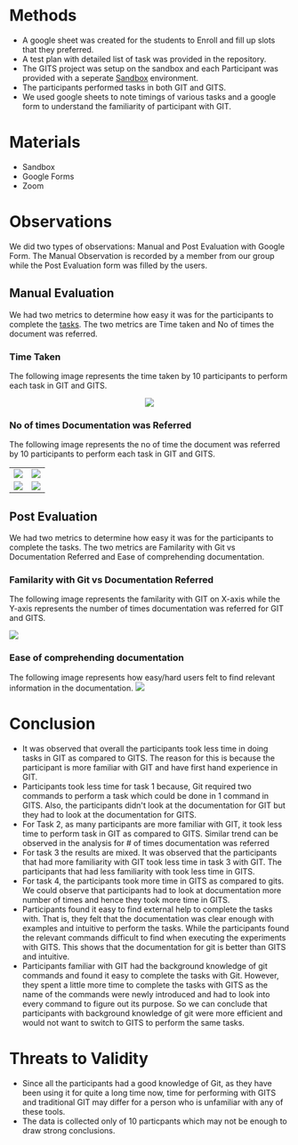 # Methods
* A google sheet was created for the students to Enroll and fill up slots that they preferred.
* A test plan with detailed list of task was provided in the repository.
* The GITS project was setup on the sandbox and each Participant was provided with a seperate [Sandbox](https://bit.ly/32xYiwM) environment.
* The participants performed tasks in both GIT and GITS.
* We used google sheets to note timings of various tasks and a google form to understand the familiarity of participant with GIT.

# Materials
* Sandbox
* Google Forms
* Zoom

# Observations
We did two types of observations: Manual and Post Evaluation with Google Form. The Manual Observation is recorded by a member from our group while the Post Evaluation form was filled by the users.

  ## Manual Evaluation
  We had two metrics to determine how easy it was for the participants to complete the [tasks](https://github.com/ultraultimated/GITS#tasks-list). The two metrics are Time taken and No of times the document was referred.
  
  ### Time Taken
  The following image represents the time taken by 10 participants to perform each task in GIT and GITS.
  <p align="center">
  <img src="https://github.com/ultraultimated/GITS/blob/master/images/Task%20vs%20Time.PNG">
</p>
  
  ### No of times Documentation was Referred
  The following image represents the no of time the document was referred by 10 participants to perform each task in GIT and GITS.

  <table style="width:100%">
  <tr>
    <td><img src="https://github.com/ultraultimated/GITS/blob/master/images/TASK 1 doc.png"></td>
    <td><img src="https://github.com/ultraultimated/GITS/blob/master/images/TASK 2 doc.png"></td>
  </tr>
  <tr>
    <td><img src="https://github.com/ultraultimated/GITS/blob/master/images/TASK 3 doc.png"></td>
    <td><img src="https://github.com/ultraultimated/GITS/blob/master/images/TASK 4 doc.png"></td>
  </tr>
</table>
   
  
  ## Post Evaluation
  We had two metrics to determine how easy it was for the participants to complete the tasks. The two metrics are Familarity with Git vs Documentation Referred and Ease of comprehending documentation.
  
  ### Familarity with Git vs Documentation Referred
  The following image represents the familarity with GIT on X-axis while the Y-axis represents the number of times documentation was referred 
  for GIT and GITS.
  
  <img src="https://github.com/ultraultimated/GITS/blob/master/images/chart.png">
  

  
  
  ### Ease of comprehending documentation
  The following image represents how easy/hard users felt to find relevant information in the documentation.
  <img src="https://github.com/ultraultimated/GITS/blob/master/images/Ease%20of%20comprehending%20documentation.png">
  

  
  

# Conclusion
* It was observed that overall the participants took less time in doing tasks in GIT as compared to GITS. The reason for this is because the participant is more familiar with GIT and have first hand experience in GIT.
* Participants took less time for task 1 because, Git required two commands to perform a task which could be done in 1 command in GITS. Also, the participants didn't look at the documentation for GIT but they had to look at the documentation for GITS. 
* For Task 2, as many participants are more familiar with GIT, it took less time to perform task in GIT as compared to GITS. Similar trend can be observed in the analysis for # of times documentation was referred
* For task 3 the results are mixed. It was observed that the participants that had more familiarity with GIT took less time in task 3 with GIT. The participants that had less familiarity with took less time in GITS. 
* For task 4, the participants took more time in GITS as compared to gits. We could observe that participants had to look at documentation more number of times and hence they took more time in GITS.
*   Participants found it easy to find external help to complete the tasks with. That is, they felt that the documentation was clear enough with examples and intuitive to perform the tasks. While the participants found the relevant commands difficult to find when executing the experiments with GITS. This shows that the documentation for git is better than GITS and intuitive.
*   Participants familiar with GIT had the background knowledge of git commands and found it easy to complete the tasks with Git. However, they spent a little more time to complete the tasks with GITS as the name of the commands were newly introduced and had to look into every command to figure out its purpose. So we can conclude that participants with background knowledge of git were more efficient and would not want to switch to GITS to perform the same tasks.


# Threats to Validity
 * Since all the participants had a good knowledge of Git, as they have been using it for quite a long time now, time for performing with GITS and traditional GIT may differ for a person who is unfamiliar with any of these tools.
 * The data is collected only of 10 particpants which may not be enough to draw strong conclusions.
